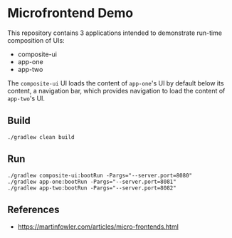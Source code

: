 #   Microfrontend Demo

This repository contains 3 applications intended to demonstrate run-time composition of UIs:
 
- composite-ui
- app-one
- app-two

The `composite-ui` UI loads the content of `app-one`'s UI by default below its content, a navigation bar, which provides
navigation to load the content of `app-two`'s UI.

##  Build

```shell script
./gradlew clean build
```

##  Run

```shell script
./gradlew composite-ui:bootRun -Pargs="--server.port=8080"
./gradlew app-one:bootRun -Pargs="--server.port=8081"
./gradlew app-two:bootRun -Pargs="--server.port=8082"
```

##  References
- https://martinfowler.com/articles/micro-frontends.html